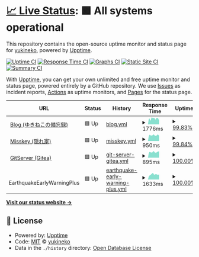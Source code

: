 # [📈 Live Status](https://status.yukineko.me): <!--live status--> **🟩 All systems operational**

This repository contains the open-source uptime monitor and status page for [yukineko](https://yukineko.me), powered by [Upptime](https://github.com/upptime/upptime).

[![Uptime CI](https://github.com/hideki0403/status.yukineko.me/workflows/Uptime%20CI/badge.svg)](https://github.com/hideki0403/status.yukineko.me/actions?query=workflow%3A%22Uptime+CI%22)
[![Response Time CI](https://github.com/hideki0403/status.yukineko.me/workflows/Response%20Time%20CI/badge.svg)](https://github.com/hideki0403/status.yukineko.me/actions?query=workflow%3A%22Response+Time+CI%22)
[![Graphs CI](https://github.com/hideki0403/status.yukineko.me/workflows/Graphs%20CI/badge.svg)](https://github.com/hideki0403/status.yukineko.me/actions?query=workflow%3A%22Graphs+CI%22)
[![Static Site CI](https://github.com/hideki0403/status.yukineko.me/workflows/Static%20Site%20CI/badge.svg)](https://github.com/hideki0403/status.yukineko.me/actions?query=workflow%3A%22Static+Site+CI%22)
[![Summary CI](https://github.com/hideki0403/status.yukineko.me/workflows/Summary%20CI/badge.svg)](https://github.com/hideki0403/status.yukineko.me/actions?query=workflow%3A%22Summary+CI%22)

With [Upptime](https://upptime.js.org), you can get your own unlimited and free uptime monitor and status page, powered entirely by a GitHub repository. We use [Issues](https://github.com/hideki0403/status.yukineko.me/issues) as incident reports, [Actions](https://github.com/hideki0403/status.yukineko.me/actions) as uptime monitors, and [Pages](https://status.yukineko.me) for the status page.

<!--start: status pages-->
<!-- This summary is generated by Upptime (https://github.com/upptime/upptime) -->
<!-- Do not edit this manually, your changes will be overwritten -->
<!-- prettier-ignore -->
| URL | Status | History | Response Time | Uptime |
| --- | ------ | ------- | ------------- | ------ |
| <img alt="" src="https://favicons.githubusercontent.com/yukineko.me" height="13"> [Blog (ゆきねこの備忘録)](https://yukineko.me) | 🟩 Up | [blog.yml](https://github.com/hideki0403/status.yukineko.me/commits/HEAD/history/blog.yml) | <details><summary><img alt="Response time graph" src="./graphs/blog/response-time-week.png" height="20"> 1776ms</summary><br><a href="https://status.yukineko.me/history/blog"><img alt="Response time 1752" src="https://img.shields.io/endpoint?url=https%3A%2F%2Fraw.githubusercontent.com%2Fhideki0403%2Fstatus.yukineko.me%2FHEAD%2Fapi%2Fblog%2Fresponse-time.json"></a><br><a href="https://status.yukineko.me/history/blog"><img alt="24-hour response time 1242" src="https://img.shields.io/endpoint?url=https%3A%2F%2Fraw.githubusercontent.com%2Fhideki0403%2Fstatus.yukineko.me%2FHEAD%2Fapi%2Fblog%2Fresponse-time-day.json"></a><br><a href="https://status.yukineko.me/history/blog"><img alt="7-day response time 1776" src="https://img.shields.io/endpoint?url=https%3A%2F%2Fraw.githubusercontent.com%2Fhideki0403%2Fstatus.yukineko.me%2FHEAD%2Fapi%2Fblog%2Fresponse-time-week.json"></a><br><a href="https://status.yukineko.me/history/blog"><img alt="30-day response time 1725" src="https://img.shields.io/endpoint?url=https%3A%2F%2Fraw.githubusercontent.com%2Fhideki0403%2Fstatus.yukineko.me%2FHEAD%2Fapi%2Fblog%2Fresponse-time-month.json"></a><br><a href="https://status.yukineko.me/history/blog"><img alt="1-year response time 1752" src="https://img.shields.io/endpoint?url=https%3A%2F%2Fraw.githubusercontent.com%2Fhideki0403%2Fstatus.yukineko.me%2FHEAD%2Fapi%2Fblog%2Fresponse-time-year.json"></a></details> | <details><summary><a href="https://status.yukineko.me/history/blog">99.83%</a></summary><a href="https://status.yukineko.me/history/blog"><img alt="All-time uptime 98.47%" src="https://img.shields.io/endpoint?url=https%3A%2F%2Fraw.githubusercontent.com%2Fhideki0403%2Fstatus.yukineko.me%2FHEAD%2Fapi%2Fblog%2Fuptime.json"></a><br><a href="https://status.yukineko.me/history/blog"><img alt="24-hour uptime 100.00%" src="https://img.shields.io/endpoint?url=https%3A%2F%2Fraw.githubusercontent.com%2Fhideki0403%2Fstatus.yukineko.me%2FHEAD%2Fapi%2Fblog%2Fuptime-day.json"></a><br><a href="https://status.yukineko.me/history/blog"><img alt="7-day uptime 99.83%" src="https://img.shields.io/endpoint?url=https%3A%2F%2Fraw.githubusercontent.com%2Fhideki0403%2Fstatus.yukineko.me%2FHEAD%2Fapi%2Fblog%2Fuptime-week.json"></a><br><a href="https://status.yukineko.me/history/blog"><img alt="30-day uptime 99.90%" src="https://img.shields.io/endpoint?url=https%3A%2F%2Fraw.githubusercontent.com%2Fhideki0403%2Fstatus.yukineko.me%2FHEAD%2Fapi%2Fblog%2Fuptime-month.json"></a><br><a href="https://status.yukineko.me/history/blog"><img alt="1-year uptime 98.47%" src="https://img.shields.io/endpoint?url=https%3A%2F%2Fraw.githubusercontent.com%2Fhideki0403%2Fstatus.yukineko.me%2FHEAD%2Fapi%2Fblog%2Fuptime-year.json"></a></details>
| <img alt="" src="https://favicons.githubusercontent.com/misskey.yukineko.me" height="13"> [Misskey (隠れ家)](https://misskey.yukineko.me) | 🟩 Up | [misskey.yml](https://github.com/hideki0403/status.yukineko.me/commits/HEAD/history/misskey.yml) | <details><summary><img alt="Response time graph" src="./graphs/misskey/response-time-week.png" height="20"> 950ms</summary><br><a href="https://status.yukineko.me/history/misskey"><img alt="Response time 909" src="https://img.shields.io/endpoint?url=https%3A%2F%2Fraw.githubusercontent.com%2Fhideki0403%2Fstatus.yukineko.me%2FHEAD%2Fapi%2Fmisskey%2Fresponse-time.json"></a><br><a href="https://status.yukineko.me/history/misskey"><img alt="24-hour response time 1208" src="https://img.shields.io/endpoint?url=https%3A%2F%2Fraw.githubusercontent.com%2Fhideki0403%2Fstatus.yukineko.me%2FHEAD%2Fapi%2Fmisskey%2Fresponse-time-day.json"></a><br><a href="https://status.yukineko.me/history/misskey"><img alt="7-day response time 950" src="https://img.shields.io/endpoint?url=https%3A%2F%2Fraw.githubusercontent.com%2Fhideki0403%2Fstatus.yukineko.me%2FHEAD%2Fapi%2Fmisskey%2Fresponse-time-week.json"></a><br><a href="https://status.yukineko.me/history/misskey"><img alt="30-day response time 928" src="https://img.shields.io/endpoint?url=https%3A%2F%2Fraw.githubusercontent.com%2Fhideki0403%2Fstatus.yukineko.me%2FHEAD%2Fapi%2Fmisskey%2Fresponse-time-month.json"></a><br><a href="https://status.yukineko.me/history/misskey"><img alt="1-year response time 909" src="https://img.shields.io/endpoint?url=https%3A%2F%2Fraw.githubusercontent.com%2Fhideki0403%2Fstatus.yukineko.me%2FHEAD%2Fapi%2Fmisskey%2Fresponse-time-year.json"></a></details> | <details><summary><a href="https://status.yukineko.me/history/misskey">99.84%</a></summary><a href="https://status.yukineko.me/history/misskey"><img alt="All-time uptime 98.26%" src="https://img.shields.io/endpoint?url=https%3A%2F%2Fraw.githubusercontent.com%2Fhideki0403%2Fstatus.yukineko.me%2FHEAD%2Fapi%2Fmisskey%2Fuptime.json"></a><br><a href="https://status.yukineko.me/history/misskey"><img alt="24-hour uptime 100.00%" src="https://img.shields.io/endpoint?url=https%3A%2F%2Fraw.githubusercontent.com%2Fhideki0403%2Fstatus.yukineko.me%2FHEAD%2Fapi%2Fmisskey%2Fuptime-day.json"></a><br><a href="https://status.yukineko.me/history/misskey"><img alt="7-day uptime 99.84%" src="https://img.shields.io/endpoint?url=https%3A%2F%2Fraw.githubusercontent.com%2Fhideki0403%2Fstatus.yukineko.me%2FHEAD%2Fapi%2Fmisskey%2Fuptime-week.json"></a><br><a href="https://status.yukineko.me/history/misskey"><img alt="30-day uptime 99.96%" src="https://img.shields.io/endpoint?url=https%3A%2F%2Fraw.githubusercontent.com%2Fhideki0403%2Fstatus.yukineko.me%2FHEAD%2Fapi%2Fmisskey%2Fuptime-month.json"></a><br><a href="https://status.yukineko.me/history/misskey"><img alt="1-year uptime 98.26%" src="https://img.shields.io/endpoint?url=https%3A%2F%2Fraw.githubusercontent.com%2Fhideki0403%2Fstatus.yukineko.me%2FHEAD%2Fapi%2Fmisskey%2Fuptime-year.json"></a></details>
| <img alt="" src="https://favicons.githubusercontent.com/git.yukineko.me" height="13"> [GitServer (Gitea)](https://git.yukineko.me) | 🟩 Up | [git-server-gitea.yml](https://github.com/hideki0403/status.yukineko.me/commits/HEAD/history/git-server-gitea.yml) | <details><summary><img alt="Response time graph" src="./graphs/git-server-gitea/response-time-week.png" height="20"> 895ms</summary><br><a href="https://status.yukineko.me/history/git-server-gitea"><img alt="Response time 815" src="https://img.shields.io/endpoint?url=https%3A%2F%2Fraw.githubusercontent.com%2Fhideki0403%2Fstatus.yukineko.me%2FHEAD%2Fapi%2Fgit-server-gitea%2Fresponse-time.json"></a><br><a href="https://status.yukineko.me/history/git-server-gitea"><img alt="24-hour response time 858" src="https://img.shields.io/endpoint?url=https%3A%2F%2Fraw.githubusercontent.com%2Fhideki0403%2Fstatus.yukineko.me%2FHEAD%2Fapi%2Fgit-server-gitea%2Fresponse-time-day.json"></a><br><a href="https://status.yukineko.me/history/git-server-gitea"><img alt="7-day response time 895" src="https://img.shields.io/endpoint?url=https%3A%2F%2Fraw.githubusercontent.com%2Fhideki0403%2Fstatus.yukineko.me%2FHEAD%2Fapi%2Fgit-server-gitea%2Fresponse-time-week.json"></a><br><a href="https://status.yukineko.me/history/git-server-gitea"><img alt="30-day response time 870" src="https://img.shields.io/endpoint?url=https%3A%2F%2Fraw.githubusercontent.com%2Fhideki0403%2Fstatus.yukineko.me%2FHEAD%2Fapi%2Fgit-server-gitea%2Fresponse-time-month.json"></a><br><a href="https://status.yukineko.me/history/git-server-gitea"><img alt="1-year response time 815" src="https://img.shields.io/endpoint?url=https%3A%2F%2Fraw.githubusercontent.com%2Fhideki0403%2Fstatus.yukineko.me%2FHEAD%2Fapi%2Fgit-server-gitea%2Fresponse-time-year.json"></a></details> | <details><summary><a href="https://status.yukineko.me/history/git-server-gitea">100.00%</a></summary><a href="https://status.yukineko.me/history/git-server-gitea"><img alt="All-time uptime 98.52%" src="https://img.shields.io/endpoint?url=https%3A%2F%2Fraw.githubusercontent.com%2Fhideki0403%2Fstatus.yukineko.me%2FHEAD%2Fapi%2Fgit-server-gitea%2Fuptime.json"></a><br><a href="https://status.yukineko.me/history/git-server-gitea"><img alt="24-hour uptime 100.00%" src="https://img.shields.io/endpoint?url=https%3A%2F%2Fraw.githubusercontent.com%2Fhideki0403%2Fstatus.yukineko.me%2FHEAD%2Fapi%2Fgit-server-gitea%2Fuptime-day.json"></a><br><a href="https://status.yukineko.me/history/git-server-gitea"><img alt="7-day uptime 100.00%" src="https://img.shields.io/endpoint?url=https%3A%2F%2Fraw.githubusercontent.com%2Fhideki0403%2Fstatus.yukineko.me%2FHEAD%2Fapi%2Fgit-server-gitea%2Fuptime-week.json"></a><br><a href="https://status.yukineko.me/history/git-server-gitea"><img alt="30-day uptime 100.00%" src="https://img.shields.io/endpoint?url=https%3A%2F%2Fraw.githubusercontent.com%2Fhideki0403%2Fstatus.yukineko.me%2FHEAD%2Fapi%2Fgit-server-gitea%2Fuptime-month.json"></a><br><a href="https://status.yukineko.me/history/git-server-gitea"><img alt="1-year uptime 98.52%" src="https://img.shields.io/endpoint?url=https%3A%2F%2Fraw.githubusercontent.com%2Fhideki0403%2Fstatus.yukineko.me%2FHEAD%2Fapi%2Fgit-server-gitea%2Fuptime-year.json"></a></details>
| <img alt="" src="https://favicons.githubusercontent.com/discord-status-api.glitch.me" height="13"> EarthquakeEarlyWarningPlus | 🟩 Up | [earthquake-early-warning-plus.yml](https://github.com/hideki0403/status.yukineko.me/commits/HEAD/history/earthquake-early-warning-plus.yml) | <details><summary><img alt="Response time graph" src="./graphs/earthquake-early-warning-plus/response-time-week.png" height="20"> 1633ms</summary><br><a href="https://status.yukineko.me/history/earthquake-early-warning-plus"><img alt="Response time 6442" src="https://img.shields.io/endpoint?url=https%3A%2F%2Fraw.githubusercontent.com%2Fhideki0403%2Fstatus.yukineko.me%2FHEAD%2Fapi%2Fearthquake-early-warning-plus%2Fresponse-time.json"></a><br><a href="https://status.yukineko.me/history/earthquake-early-warning-plus"><img alt="24-hour response time 11401" src="https://img.shields.io/endpoint?url=https%3A%2F%2Fraw.githubusercontent.com%2Fhideki0403%2Fstatus.yukineko.me%2FHEAD%2Fapi%2Fearthquake-early-warning-plus%2Fresponse-time-day.json"></a><br><a href="https://status.yukineko.me/history/earthquake-early-warning-plus"><img alt="7-day response time 1633" src="https://img.shields.io/endpoint?url=https%3A%2F%2Fraw.githubusercontent.com%2Fhideki0403%2Fstatus.yukineko.me%2FHEAD%2Fapi%2Fearthquake-early-warning-plus%2Fresponse-time-week.json"></a><br><a href="https://status.yukineko.me/history/earthquake-early-warning-plus"><img alt="30-day response time 3761" src="https://img.shields.io/endpoint?url=https%3A%2F%2Fraw.githubusercontent.com%2Fhideki0403%2Fstatus.yukineko.me%2FHEAD%2Fapi%2Fearthquake-early-warning-plus%2Fresponse-time-month.json"></a><br><a href="https://status.yukineko.me/history/earthquake-early-warning-plus"><img alt="1-year response time 6442" src="https://img.shields.io/endpoint?url=https%3A%2F%2Fraw.githubusercontent.com%2Fhideki0403%2Fstatus.yukineko.me%2FHEAD%2Fapi%2Fearthquake-early-warning-plus%2Fresponse-time-year.json"></a></details> | <details><summary><a href="https://status.yukineko.me/history/earthquake-early-warning-plus">100.00%</a></summary><a href="https://status.yukineko.me/history/earthquake-early-warning-plus"><img alt="All-time uptime 97.89%" src="https://img.shields.io/endpoint?url=https%3A%2F%2Fraw.githubusercontent.com%2Fhideki0403%2Fstatus.yukineko.me%2FHEAD%2Fapi%2Fearthquake-early-warning-plus%2Fuptime.json"></a><br><a href="https://status.yukineko.me/history/earthquake-early-warning-plus"><img alt="24-hour uptime 100.00%" src="https://img.shields.io/endpoint?url=https%3A%2F%2Fraw.githubusercontent.com%2Fhideki0403%2Fstatus.yukineko.me%2FHEAD%2Fapi%2Fearthquake-early-warning-plus%2Fuptime-day.json"></a><br><a href="https://status.yukineko.me/history/earthquake-early-warning-plus"><img alt="7-day uptime 100.00%" src="https://img.shields.io/endpoint?url=https%3A%2F%2Fraw.githubusercontent.com%2Fhideki0403%2Fstatus.yukineko.me%2FHEAD%2Fapi%2Fearthquake-early-warning-plus%2Fuptime-week.json"></a><br><a href="https://status.yukineko.me/history/earthquake-early-warning-plus"><img alt="30-day uptime 99.64%" src="https://img.shields.io/endpoint?url=https%3A%2F%2Fraw.githubusercontent.com%2Fhideki0403%2Fstatus.yukineko.me%2FHEAD%2Fapi%2Fearthquake-early-warning-plus%2Fuptime-month.json"></a><br><a href="https://status.yukineko.me/history/earthquake-early-warning-plus"><img alt="1-year uptime 97.89%" src="https://img.shields.io/endpoint?url=https%3A%2F%2Fraw.githubusercontent.com%2Fhideki0403%2Fstatus.yukineko.me%2FHEAD%2Fapi%2Fearthquake-early-warning-plus%2Fuptime-year.json"></a></details>

<!--end: status pages-->

[**Visit our status website →**](https://status.yukineko.me)

## 📄 License

- Powered by: [Upptime](https://github.com/upptime/upptime)
- Code: [MIT](./LICENSE) © [yukineko](https://yukineko.me)
- Data in the `./history` directory: [Open Database License](https://opendatacommons.org/licenses/odbl/1-0/)
